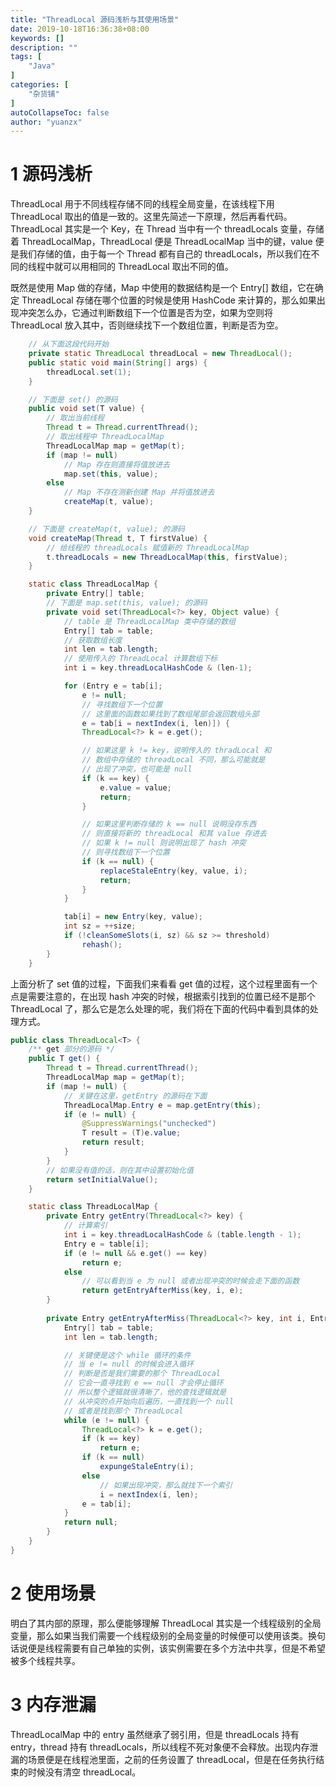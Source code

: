 ```yaml
---
title: "ThreadLocal 源码浅析与其使用场景"
date: 2019-10-18T16:36:38+08:00
keywords: []
description: ""
tags: [
    "Java"
]
categories: [
    "杂货铺"
]
autoCollapseToc: false
author: "yuanzx"
---
```


# 1 源码浅析

ThreadLocal 用于不同线程存储不同的线程全局变量，在该线程下用 ThreadLocal 取出的值是一致的。这里先简述一下原理，然后再看代码。ThreadLocal 其实是一个 Key，在 Thread 当中有一个 threadLocals 变量，存储着 ThreadLocalMap，ThreadLocal 便是 ThreadLocalMap 当中的键，value 便是我们存储的值，由于每一个 Thread 都有自己的 threadLocals，所以我们在不同的线程中就可以用相同的 ThreadLocal 取出不同的值。

既然是使用 Map 做的存储，Map 中使用的数据结构是一个 Entry[] 数组，它在确定 ThreadLocal 存储在哪个位置的时候是使用 HashCode 来计算的，那么如果出现冲突怎么办，它通过判断数组下一个位置是否为空，如果为空则将 ThreadLocal 放入其中，否则继续找下一个数组位置，判断是否为空。

```java
    // 从下面这段代码开始
    private static ThreadLocal threadLocal = new ThreadLocal();
    public static void main(String[] args) {
        threadLocal.set(1);
    }

    // 下面是 set() 的源码
    public void set(T value) {
        // 取出当前线程
        Thread t = Thread.currentThread();
        // 取出线程中 ThreadLocalMap
        ThreadLocalMap map = getMap(t);
        if (map != null)
            // Map 存在则直接将值放进去
            map.set(this, value);
        else
            // Map 不存在测新创建 Map 并将值放进去
            createMap(t, value);
    }

    // 下面是 createMap(t, value); 的源码
    void createMap(Thread t, T firstValue) {
        // 给线程的 threadLocals 赋值新的 ThreadLocalMap
        t.threadLocals = new ThreadLocalMap(this, firstValue);
    }

    static class ThreadLocalMap {
        private Entry[] table;
        // 下面是 map.set(this, value); 的源码
        private void set(ThreadLocal<?> key, Object value) {
            // table 是 ThreadLocalMap 类中存储的数组
            Entry[] tab = table;
            // 获取数组长度
            int len = tab.length;
            // 使用传入的 ThreadLocal 计算数组下标
            int i = key.threadLocalHashCode & (len-1);

            for (Entry e = tab[i];
                e != null;
                // 寻找数组下一个位置
                // 这里面的函数如果找到了数组尾部会返回数组头部
                e = tab[i = nextIndex(i, len)]) {
                ThreadLocal<?> k = e.get();

                // 如果这里 k != key，说明传入的 thradLocal 和
                // 数组中存储的 threadLocal 不同，那么可能就是
                // 出现了冲突，也可能是 null
                if (k == key) {
                    e.value = value;
                    return;
                }

                // 如果这里判断存储的 k == null 说明没存东西
                // 则直接将新的 threadLocal 和其 value 存进去
                // 如果 k != null 则说明出现了 hash 冲突
                // 则寻找数组下一个位置
                if (k == null) {
                    replaceStaleEntry(key, value, i);
                    return;
                }
            }

            tab[i] = new Entry(key, value);
            int sz = ++size;
            if (!cleanSomeSlots(i, sz) && sz >= threshold)
                rehash();
        }
    }
```

上面分析了 set 值的过程，下面我们来看看 get 值的过程，这个过程里面有一个点是需要注意的，在出现 hash 冲突的时候，根据索引找到的位置已经不是那个 ThreadLocal 了，那么它是怎么处理的呢，我们将在下面的代码中看到具体的处理方式。

```java
public class ThreadLocal<T> {
    /** get 部分的源码 */
    public T get() {
        Thread t = Thread.currentThread();
        ThreadLocalMap map = getMap(t);
        if (map != null) {
            // 关键在这里，getEntry 的源码在下面
            ThreadLocalMap.Entry e = map.getEntry(this);
            if (e != null) {
                @SuppressWarnings("unchecked")
                T result = (T)e.value;
                return result;
            }
        }
        // 如果没有值的话，则在其中设置初始化值
        return setInitialValue();
    }

    static class ThreadLocalMap {
        private Entry getEntry(ThreadLocal<?> key) {
            // 计算索引
            int i = key.threadLocalHashCode & (table.length - 1);
            Entry e = table[i];
            if (e != null && e.get() == key)
                return e;
            else
                // 可以看到当 e 为 null 或者出现冲突的时候会走下面的函数
                return getEntryAfterMiss(key, i, e);
        }
        
        private Entry getEntryAfterMiss(ThreadLocal<?> key, int i, Entry e) {
            Entry[] tab = table;
            int len = tab.length;

            // 关键便是这个 while 循环的条件
            // 当 e != null 的时候会进入循环
            // 判断是否是我们需要的那个 ThreadLocal
            // 它会一直寻找到 e == null 才会停止循环
            // 所以整个逻辑就很清晰了，他的查找逻辑就是
            // 从冲突的点开始向后遍历，一直找到一个 null
            // 或者是找到那个 ThreadLocal
            while (e != null) {
                ThreadLocal<?> k = e.get();
                if (k == key)
                    return e;
                if (k == null)
                    expungeStaleEntry(i);
                else
                    // 如果出现冲突，那么就找下一个索引
                    i = nextIndex(i, len);
                e = tab[i];
            }
            return null;
        }
    }
}
```

# 2 使用场景

明白了其内部的原理，那么便能够理解 ThreadLocal 其实是一个线程级别的全局变量，那么如果当我们需要一个线程级别的全局变量的时候便可以使用该类。换句话说便是线程需要有自己单独的实例，该实例需要在多个方法中共享，但是不希望被多个线程共享。

# 3 内存泄漏

ThreadLocalMap 中的 entry 虽然继承了弱引用，但是 threadLocals 持有 entry，thread 持有 threadLocals，所以线程不死对象便不会释放。出现内存泄漏的场景便是在线程池里面，之前的任务设置了 threadLocal，但是在任务执行结束的时候没有清空 threadLocal。